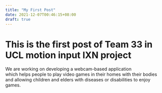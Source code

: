 ```yaml
---
title: "My First Post"
date: 2021-12-07T00:46:15+08:00
draft: true
---
```

# This is the first post of Team 33 in UCL motion input IXN project
We are working on developing a webcam-based application\
which helps people to play video games in their homes with their bodies\
and allowing children and elders with diseases or disabilities to enjoy games.



